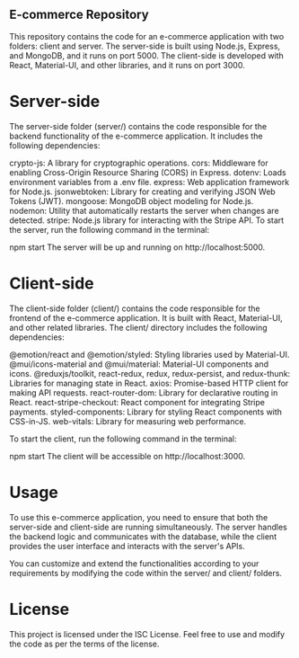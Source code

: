 ## E-commerce Repository
This repository contains the code for an e-commerce application with two folders: client and server. The server-side is built using Node.js, Express, and MongoDB, and it runs on port 5000. The client-side is developed with React, Material-UI, and other libraries, and it runs on port 3000.

# Server-side
The server-side folder (server/) contains the code responsible for the backend functionality of the e-commerce application. It includes the following dependencies:

crypto-js: A library for cryptographic operations.
cors: Middleware for enabling Cross-Origin Resource Sharing (CORS) in Express.
dotenv: Loads environment variables from a .env file.
express: Web application framework for Node.js.
jsonwebtoken: Library for creating and verifying JSON Web Tokens (JWT).
mongoose: MongoDB object modeling for Node.js.
nodemon: Utility that automatically restarts the server when changes are detected.
stripe: Node.js library for interacting with the Stripe API.
To start the server, run the following command in the terminal:

npm start
The server will be up and running on http://localhost:5000.

# Client-side
The client-side folder (client/) contains the code responsible for the frontend of the e-commerce application. It is built with React, Material-UI, and other related libraries. The client/ directory includes the following dependencies:

@emotion/react and @emotion/styled: Styling libraries used by Material-UI.
@mui/icons-material and @mui/material: Material-UI components and icons.
@reduxjs/toolkit, react-redux, redux, redux-persist, and redux-thunk: Libraries for managing state in React.
axios: Promise-based HTTP client for making API requests.
react-router-dom: Library for declarative routing in React.
react-stripe-checkout: React component for integrating Stripe payments.
styled-components: Library for styling React components with CSS-in-JS.
web-vitals: Library for measuring web performance.

To start the client, run the following command in the terminal:


npm start
The client will be accessible on http://localhost:3000.

# Usage
To use this e-commerce application, you need to ensure that both the server-side and client-side are running simultaneously. The server handles the backend logic and communicates with the database, while the client provides the user interface and interacts with the server's APIs.

You can customize and extend the functionalities according to your requirements by modifying the code within the server/ and client/ folders.

# License
This project is licensed under the ISC License. Feel free to use and modify the code as per the terms of the license.